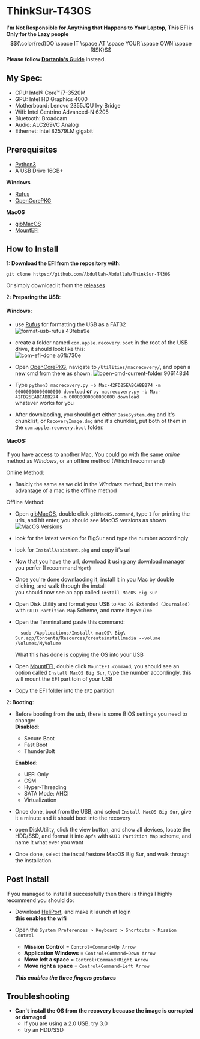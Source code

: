 # ThinkSur-T430S
**I'm Not Responsible for Anything that Happens to Your Laptop, This EFI is Only for the Lazy people**
$${\color{red}DO \space IT \space AT \space YOUR \space OWN \space RISK}$$
**Please follow [Dortania's Guide](https://dortania.github.io/OpenCore-Install-Guide/)** instead.

## My Spec:
 * CPU: Intel® Core™ i7-3520M 
 * GPU: Intel HD Graphics 4000  
 * Motherboard: Lenovo 2355JQU Ivy Bridge  
 * Wifi: Intel Centrino Advanced-N 6205  
 * Bluetooth: Broadcam  
 * Audio: ALC269VC Analog  
 * Ethernet: Intel 82579LM gigabit   
## Prerequisites
- [Python3](https://www.python.org/downloads/)
- A USB Drive 16GB+  
  
**Windows**
  - [Rufus](https://rufus.ie/en/)
  - [OpenCorePKG](https://github.com/acidanthera/OpenCorePkg/releases)

**MacOS**
  - [gibMacOS](https://github.com/corpnewt/gibMacOS)
  - [MountEFI](https://github.com/corpnewt/MountEFI)
## How to Install
1: **Download the EFI from the repository with**:  

    git clone https://github.com/Abdullah-Abdullah/ThinkSur-T430S   

  Or simply download it from the [releases](https://github.com/Abdullah-Albanna/ThinkSur-T430S/releases/)

2: **Preparing the USB**:  
#### **Windows**:  
   - use [Rufus](https://github.com/Abdullah-78/BigThink-T430S#prerequisites) for formatting the USB as a FAT32  
   ![format-usb-rufus 43feba9e](https://github.com/Abdullah-78/BigThink-T430S/blob/main/Images/format-usb-rufus.43feba9e.png)

   - create a folder named `com.apple.recovery.boot` in the root of the USB drive, it should look like this:  
   ![com-efi-done a6fb730e](https://github.com/Abdullah-78/BigThink-T430S/blob/main/Images/com-efi-done.a6fb730e.jpeg)   

  - Open [OpenCorePKG](https://github.com/Abdullah-78/BigThink-T430S#prerequisites), navigate to `/Utilities/macrecovery/`, and open a new cmd from there as shown:
  ![open-cmd-current-folder 906148d4](https://github.com/Abdullah-78/BigThink-T430S/blob/main/Images/open-cmd-current-folder.906148d4.gif)

  - Type `python3 macrecovery.py -b Mac-42FD25EABCABB274 -m 00000000000000000 download` **or** `py macrecovery.py -b Mac-42FD25EABCABB274 -m 00000000000000000 download`  
   whatever works for you  

  - After downlaoding, you should get either `BaseSystem.dmg` and it's chunklist, or `RecoveryImage.dmg` and it's chunklist, put both of them in the `com.apple.recovery.boot` folder.

  

#### **MacOS**:  
  If you have access to another Mac, You could go with the same _online_ method as _Windows_, or an offline method (Which I recommend)

  Online Method:  
   - Basicly the same as we did in the _Windows_ method, but the main advantage of a mac is the offline method  

  Offline Method:
   - Open [gibMacOS](https://github.com/Abdullah-78/BigThink-T430S#prerequisites), double click `gibMacOS.command`, type `I` for printing the urls, and hit enter, you should see       MacOS versions as shown  
     ![MacOS Versions](https://github.com/Abdullah-78/BigThink-T430S/blob/main/Images/MacOS%20Versions.jpeg)

   -  look for the latest version for BigSur and type the number accordingly
   -  look for `InstallAssistant.pkg` and copy it's url  
   - Now that you have the url, download it using any download manager you perfer (I recommand `Wget`)

   - Once you're done downlaoding it, install it in you Mac by double clicking, and walk through the install  
       you should now see an app called `Install MacOS Big Sur`
   
   - Open Disk Utility and format your USB to `Mac OS Extended (Journaled)` with `GUID Partition Map` Scheme, and name it `MyVoulme`
 
   - Open the Terminal and paste this command:
       
           sudo /Applications/Install\ macOS\ Big\ Sur.app/Contents/Resources/createinstallmedia --volume /Volumes/MyVolume
       What this has done is copying the OS into your USB

   - Open [MountEFI](https://github.com/Abdullah-78/BigThink-T430S#prerequisites), double click `MountEFI.command`, you should see an option called `Install MacOS Big Sur`, type the number accordingly, this will mount the EFI partitoin of your USB
 
   - Copy the EFI folder into the `EFI` partition
 
2: **Booting**:  

 - Before booting from the usb, there is some BIOS settings you need to change:  
   **Disabled**:
   - Secure Boot
   - Fast Boot
   - ThunderBolt
     
   **Enabled**:
   - UEFI Only
   - CSM
   - Hyper-Threading
   - SATA Mode: AHCI
   - Virtualization
    
 - Once done, boot from the USB, and select `Install MacOS Big Sur`, give it a minute and it should boot into the recovery

 - open DiskUtility, click the view button, and show all devices, locate the HDD/SSD, and format it into `Apfs` with `GUID Partition Map` scheme, and name it what ever you want

 - Once done, select the install/restore MacOS Big Sur, and walk through the installation.

## Post Install  
If you managed to install it successfully then there is things I highly recommend you should do:  
 - Download [HeliPort](https://github.com/OpenIntelWireless/HeliPort/releases), and make it launch at login  
   **this enables the wifi**
 - Open the `System Preferences > Keyboard > Shortcuts > Mission Control`
   - **Mission Control** = `Control+Command+Up Arrow`
   - **Application Windows** = `Control+Command+Down Arrow`
   - **Move left a space** = `Control+Command+Right Arrow`
   - **Move right a space** = `Control+Command+Left Arrow`
     
   ***This enables the three fingers gestures***

## Troubleshooting
 - **Can't install the OS from the recovery because the image is corrupted or damaged**
   - If you are using a 2.0 USB, try 3.0
   - try an HDD/SSD 

       

  
  

